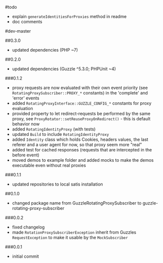 #todo

- explain `generateIdentitiesForProxies` method in readme
- doc comments

#dev-master

##0.3.0

 - updated dependencies (PHP ~7)

##0.2.0

- updated dependencies (Guzzle ^5.3.0; PHPUnit ~4)

###0.1.2

- proxy requests are now evaluated with their own event priority (see `RotatingProxySubscriber::PROXY_*` constants) in the 'complete' and 'error' events
- added `RotatingProxyInterface::GUZZLE_CONFIG_*` constants for proxy evaluation
- provided property to let redirect-requests be performed by the same proxy, see `ProxyRotator::setReuseProxyOnRedirect()` - this is default behavior now
- added `RotatingIdentityProxy` (with tests)
- updated `Build` to include `RotatingIdentityProxy`
- added `Identity` class which holds Cookies, headers values, the last referer and a user agent for now, so that proxy seem more "real"
- added test for cached responses (requests that are intercepted in the before event)
- moved demos to example folder and added mocks to make the demos executable even without real proxies

###0.1.1

- updated repositories to local satis installation

##0.1.0

- changed package name from GuzzleRotatingProxySubscriber to guzzle-rotating-proxy-subscriber

###0.0.2

- fixed changelog
- made `RotationProxySubscriberException` inherit from Guzzles `RequestException` to make it usable by the `MockSubscriber`

###0.0.1

- initial commit